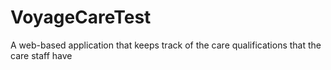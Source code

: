 # VoyageCareTest
A web-based application that keeps track of the care qualifications that the care staff have
